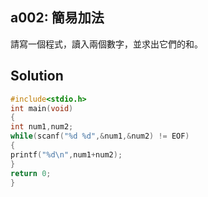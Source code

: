 ## a002: 簡易加法

請寫一個程式，讀入兩個數字，並求出它們的和。

## Solution
```C
#include<stdio.h>
int main(void)
{
int num1,num2;
while(scanf("%d %d",&num1,&num2) != EOF)
{
printf("%d\n",num1+num2);
}
return 0;
}
```
